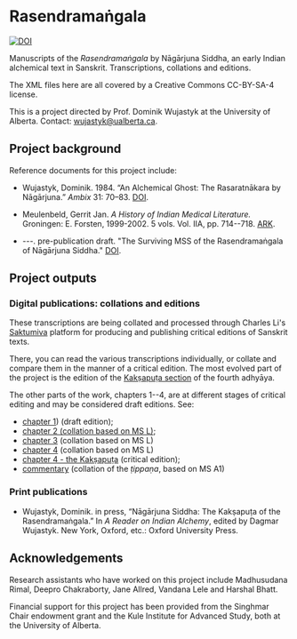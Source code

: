 # Rasendramaṅgala

[![DOI](https://zenodo.org/badge/137264352.svg)](https://zenodo.org/badge/latestdoi/137264352)

Manuscripts of the _Rasendramaṅgala_ by Nāgārjuna Siddha, an early Indian alchemical text in Sanskrit. Transcriptions, collations and editions.

The XML files here are all covered by a Creative Commons CC-BY-SA-4 license.

This is a project directed by Prof. Dominik Wujastyk at the University of Alberta.  Contact: <wujastyk@ualberta.ca>.

## Project background

Reference documents for this project include:

* Wujastyk, Dominik. 1984. “An Alchemical Ghost: The Rasaratnākara by Nāgārjuna.” *Ambix* 31: 70–83. [DOI](https://doi.org/10.1179/amb.1984.31.2.70).

* Meulenbeld, Gerrit Jan. *A History of Indian Medical Literature.* Groningen: E. Forsten, 1999-2002. 5 vols.  Vol. IIA, pp. 714--718. [ARK](http://n2t.net/ark:/13960/t4qk6558q).

* ---. pre-publication draft. "The Surviving MSS of the Rasendramaṅgala of Nāgārjuna Siddha." [DOI](http://doi.org/10.5281/zenodo.6486033).

## Project outputs
### Digital publications: collations and editions

These transcriptions are being collated and processed through Charles Li's [Saktumiva](http://saktumiva.org/start) platform for producing and publishing critical editions of Sanskrit texts.

There, you can read the various transcriptions individually, or collate and compare them in the manner of a critical edition.  The most evolved part of the project is the edition of the [Kakṣapuṭa section](https://saktumiva.org/wiki/wujastyk/rasendramangala/chapter4-srisaila/provisional_edition?upama_ver=gfvzyn7fgz) of the fourth adhyāya. 

The other parts of the work, chapters 1--4, are at different stages of critical editing and may be considered draft editions.  See:

* [chapter 1](https://saktumiva.org/wiki/wujastyk/rasendramangala/chapter1/provisional_edition_ch1&upama_script=devanagari?upama_script=devanagari&upama_ver=gvovgnxhka)) (draft edition);
* [chapter 2 (collation based on MS L)](https://saktumiva.org/wiki/wujastyk/rasendramangala/chapter2/l_london-ch2?upama_ver=h22njcbn6p&upama_script=devanagari);
* [chapter 3](https://saktumiva.org/wiki/wujastyk/rasendramangala/chapter3/l-ch3?upama_ver=i2e7jeps0j&upama_script=devanagari) (collation based on MS L)
* [chapter 4](https://saktumiva.org/wiki/wujastyk/rasendramangala/chapter4/l-ch4?upama_ver=i2e7kbgiqc&upama_script=devanagari) (collation based on MS L)
* [chapter 4 - the Kakṣapuṭa](https://saktumiva.org/wiki/wujastyk/rasendramangala/chapter4-srisaila/provisional_edition?upama_ver=gfvzyn7fgz&upama_script=devanagari) (critical edition);
* [commentary](https://saktumiva.org/wiki/wujastyk/rasendramangala/commentary/a1-ch4-tippana&upama_script=devanagari?upama_ver=h5ha539t8w&upama_script=devanagari) (collation of the *ṭippaṇa*, based on MS A1)

### Print publications
* Wujastyk, Dominik. in press, “Nāgārjuna Siddha: The Kakṣapuṭa of the Rasendramaṅgala.” In *A Reader on Indian Alchemy*, edited by Dagmar Wujastyk. New York, Oxford, etc.: Oxford University Press.


## Acknowledgements

Research assistants who have worked on this project include Madhusudana Rimal, Deepro Chakraborty, Jane Allred, Vandana Lele and Harshal Bhatt.  

Financial support for this project has been provided from the Singhmar Chair endowment grant and the Kule Institute for Advanced Study, both at the University of Alberta.
